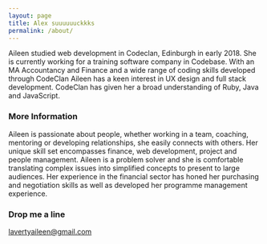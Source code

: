 ```yaml
---
layout: page
title: Alex suuuuuuckkks 
permalink: /about/
---
```


Aileen studied web development in Codeclan, Edinburgh in early 2018. She is currently working for a training software company in Codebase. With an MA Accountancy and Finance and a wide range of coding skills developed through CodeClan Aileen has a keen interest in UX design and full stack development. CodeClan has given her a broad understanding of Ruby, Java and JavaScript.

### More Information

Aileen is passionate about people, whether working in a team, coaching, mentoring or developing relationships, she easily connects with others. Her unique skill set encompasses finance, web development, project and people management. Aileen is a problem solver and she is comfortable translating complex issues into simplified concepts to present to large audiences. Her experience in the financial sector has honed her purchasing and negotiation skills as well as developed her programme management experience.

### Drop me a line

[lavertyaileen@gmail.com](mailto:lavertyaileen@gmail.com)
